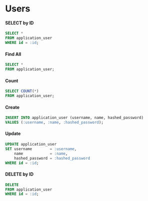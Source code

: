 # Users

#### SELECT by ID

```sql
SELECT *
FROM application_user
WHERE id = :id;
```

#### Find All

```sql
SELECT *
FROM application_user;
```

#### Count

```sql
SELECT COUNT(*)
FROM application_user;
```

#### Create

```sql
INSERT INTO application_user (username, name, hashed_password)
VALUES (:username, :name, :hashed_password);
```

#### Update

```sql
UPDATE application_user
SET username        = :username,
    name            = :name,
    hashed_password = :hashed_password
WHERE id = :id;
```

#### DELETE by ID

```sql
DELETE
FROM application_user
WHERE id = :id;
```

